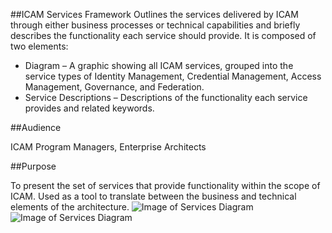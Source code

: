 ##ICAM Services Framework
Outlines the services delivered by ICAM through either business processes or technical capabilities and briefly describes the functionality each service should provide. It is composed of two elements:

* Diagram – A graphic showing all ICAM services, grouped into the service types of Identity Management, 
Credential Management, Access Management, Governance, and Federation.
* Service Descriptions – Descriptions of the functionality each service provides and related keywords.

##Audience

ICAM Program Managers, Enterprise Architects

##Purpose

To present the set of services that provide functionality within the scope of ICAM. Used as a tool to translate between the business and technical elements of the architecture.
![Image of Services Diagram](../../img/ServicesFramework.png)
![Image of Services Diagram](../../img/ServicesDescriptions.png)

